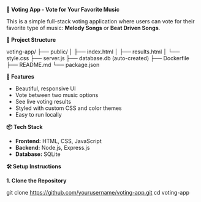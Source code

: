 ****🎵 Voting App - Vote for Your Favorite Music****

This is a simple full-stack voting application where users can vote for their favorite type of music: **Melody Songs** or **Beat Driven Songs**.

**📁 Project Structure**

voting-app/
├── public/
│   ├── index.html
│   ├── results.html
│   └── style.css
├── server.js
├── database.db (auto-created)
├── Dockerfile
├── README.md
└── package.json

**🚀 Features**

- Beautiful, responsive UI
- Vote between two music options
- See live voting results
- Styled with custom CSS and color themes
- Easy to run locally
  
**📦 Tech Stack**

- **Frontend:** HTML, CSS, JavaScript
- **Backend:** Node.js, Express.js
- **Database:** SQLite
  
**🛠️ Setup Instructions**

**1. Clone the Repository**

git clone https://github.com/yourusername/voting-app.git
cd voting-app
